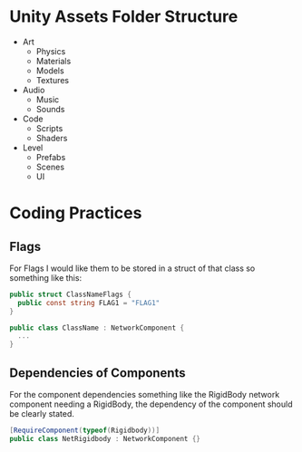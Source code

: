 # Unity Assets Folder Structure

- Art
    - Physics
    - Materials
    - Models
    - Textures
- Audio 
    - Music
    - Sounds 
- Code
    - Scripts
    - Shaders
- Level
    - Prefabs
    - Scenes
    - UI

# Coding Practices

## Flags
For Flags I would like them to be stored in a struct of that class so something like this:
``` c#
public struct ClassNameFlags {
  public const string FLAG1 = "FLAG1"
} 

public class ClassName : NetworkComponent {
  ...
}
```
## Dependencies of Components
For the component dependencies something like the RigidBody network component needing a RigidBody, the dependency of the component should be clearly stated.
```c#
[RequireComponent(typeof(Rigidbody))]
public class NetRigidbody : NetworkComponent {}
```

